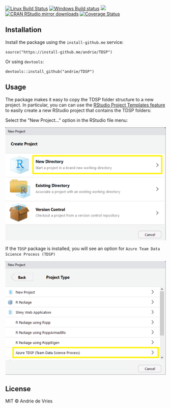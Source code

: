 [![Linux Build
Status](https://travis-ci.org/andrie/TDSP.svg?branch=master)](https://travis-ci.org/andrie/TDSP)
[![Windows Build
status](https://ci.appveyor.com/api/projects/status/github/andrie/TDSP?svg=true)](https://ci.appveyor.com/project/andrie/TDSP)
[![](http://www.r-pkg.org/badges/version/TDSP)](http://www.r-pkg.org/pkg/TDSP)
[![CRAN RStudio mirror
downloads](http://cranlogs.r-pkg.org/badges/TDSP)](http://www.r-pkg.org/pkg/TDSP)
[![Coverage
Status](https://img.shields.io/codecov/c/github/andrie/TDSP/master.svg)](https://codecov.io/github/andrie/TDSP?branch=master)

Installation
------------

Install the package using the `install-github.me` service:

    source("https://install-github.me/andrie/TDSP")

Or using `devtools`:

    devtools::install_github("andrie/TDSP")

Usage
-----

The package makes it easy to copy the TDSP folder structure to a new
project. In particular, you can can use the [RStudio Project Templates
feature](https://rstudio.github.io/rstudio-extensions/rstudio_project_templates.html#overview)
to easily create a new RStudio project that contains the TDSP folders:

Select the "New Project..." option in the RStudio file menu:

![](inst/vignette_child/new_project.png)

If the `TDSP` package is installed, you will see an option for
`Azure Team Data Science Process (TDSP)`

![](inst/vignette_child/new_project_tdsp.png)

License
-------

MIT © Andrie de Vries
